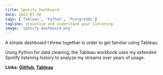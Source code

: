 ```yaml
---
title: Spotify Dashboard
date: 2022-07-30
tags: ['Tableau', 'Python', 'PostgreSQL']
tagline: Visualise and understand your listening.
image: 'spotify-dashboard.png'
---
```


A simple dashboard I threw together in order to get familiar using Tableau.

Using Python for data cleaning, the Tableau workbook uses my extended Spotify listening history to
analyze my streams over years of usage.

**Links: [GitHub](https://github.com/msohaill/spotify-tableau),
[Tableau](https://public.tableau.com/app/profile/muhammad.sohail5951/viz/MySpotifyListening_16587328880640/Dashboard1)**
